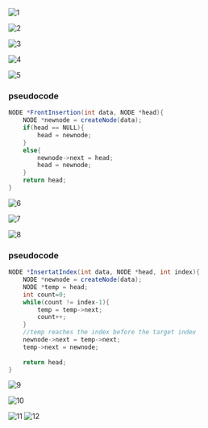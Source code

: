 ![1](https://user-images.githubusercontent.com/97989643/197402860-cf916c6a-b087-4f24-8e5e-3bb6fcfe88e3.png)

![2](https://user-images.githubusercontent.com/97989643/197402868-43a5b1d4-f007-47f3-a084-0fedb626d124.png)

![3](https://user-images.githubusercontent.com/97989643/197404542-c72bc717-b56e-4cdb-b431-7046036879d3.png)


![4](https://user-images.githubusercontent.com/97989643/197409504-58991d12-509e-4c2b-b452-5c4ebf57f1ad.png)

![5](https://user-images.githubusercontent.com/97989643/197409642-588735f7-b1d7-4014-8951-0d93b61e9d95.gif)

### pseudocode

```java
NODE *FrontInsertion(int data, NODE *head){
	NODE *newnode = createNode(data);
	if(head == NULL){
		head = newnode;
	}
	else{
		newnode->next = head;
		head = newnode;
	}
	return head;
}
```

![6](https://user-images.githubusercontent.com/97989643/197414247-011e8a74-b3bc-42d3-9ab0-153ccfe85be2.png)

![7](https://user-images.githubusercontent.com/97989643/197421812-d54db418-93d5-4783-8650-f7cdca2480fb.png)


![8](https://user-images.githubusercontent.com/97989643/197421816-747099c6-5f36-45b3-a953-b4f4601f18d2.gif)

### pseudocode

```java
NODE *InsertatIndex(int data, NODE *head, int index){
	NODE *newnode = createNode(data);
	NODE *temp = head;
	int count=0;
	while(count != index-1){
		temp = temp->next;
		count++;
	}
	//temp reaches the index before the target index
	newnode->next = temp->next;
	temp->next = newnode;
	
	return head;
}
```
![9](https://user-images.githubusercontent.com/97989643/197425890-b62aefcd-6c59-4e77-beaa-7d52ab6526bd.png)

![10](https://user-images.githubusercontent.com/97989643/197429850-34f79fcd-c129-4a78-acb5-67233c8b600a.png)

![11](https://user-images.githubusercontent.com/97989643/197429865-425cb0c6-8643-4181-bdc5-239417d33396.gif)
![12](https://user-images.githubusercontent.com/97989643/197440415-465778dd-fb58-4a5e-9031-4269865d2df8.png)





